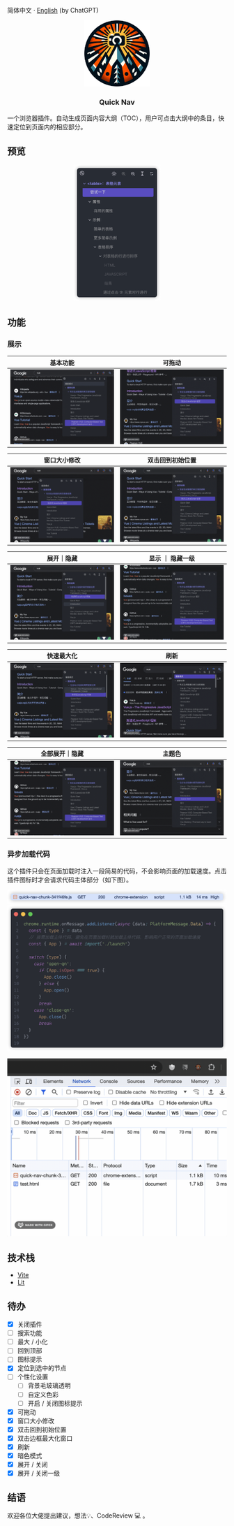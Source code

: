 简体中文 · [English](../README.md) (by ChatGPT)

<p align="center">
    <img src="../public/img/logo-1080.png" width="150">
</p>

<h3 align="center">Quick Nav</h3>

一个浏览器插件。自动生成页面内容大纲（TOC），用户可点击大纲中的条目，快速定位到页面内的相应部分。

## 预览

<div align="center">
    <img src="../docs/images/view.png" width="200"/>
</div>

## 功能

### 展示

<table width="100%">
  <thead>
    <tr>
      <th width="50%" style="text-align: center">基本功能</th>
      <th width="50%"  style="text-align: center">可拖动</th>
    </tr>
  </thead>

  <tbody>
    <tr>
      <td><img src="../docs/images/gif/base.gif"/></td>
      <td><img src="../docs/images/gif/drag.gif"/></td>
    </tr>
  </tbody>
</table>

<table width="100%">
  <thead>
    <tr>
      <th width="50%" style="text-align: center">窗口大小修改</th>
      <th width="50%" style="text-align: center">双击回到初始位置</th>
    </tr>
  </thead>

  <tbody>
    <tr>
      <td><img src="../docs/images/gif/resize.gif"/></td>
      <td><img src="../docs/images/gif/origin.gif"/></td>
    </tr>
  </tbody>
</table>

<table width="100%">
  <thead>
    <tr>
      <th width="50%" style="text-align: center">展开｜隐藏</th>
      <th width="50%" style="text-align: center">显示 ｜ 隐藏一级</th>
    </tr>
  </thead>

  <tbody>
    <tr>
      <td><img src="../docs/images/gif/expand_collapse.gif"/></td>
      <td><img src="../docs/images/gif/zoom.gif"/></td>
    </tr>
  </tbody>
</table>

<table width="100%">
  <thead>
    <tr>
      <th width="50%" style="text-align: center">快速最大化</th>
      <th width="50%" style="text-align: center">刷新</th>
    </tr>
  </thead>

  <tbody>
    <tr>
      <td><img src="../docs/images/gif/fast_maximize.gif"/></td>
      <td><img src="../docs/images/gif/refresh.gif"/></td>
    </tr>
  </tbody>
</table>

<table width="100%">
  <thead>
    <tr>
      <th width="50%" style="text-align: center">全部展开｜隐藏</th>
      <th width="50%" style="text-align: center">主题色</th>
    </tr>
  </thead>

  <tbody>
    <tr>
      <td><img src="../docs/images/gif/all_expand_collapse.gif"/></td>
      <td><img src="../docs/images/gif/theme.gif"/></td>
    </tr>
  </tbody>
</table>

### 异步加载代码

这个插件只会在页面加载时注入一段简易的代码，不会影响页面的加载速度。点击插件图标时才会请求代码主体部分（如下图）。

![assets](../docs/images/assets.png)
![assets](../docs/images/assets_code.png)

![assets](../docs/images/gif/async.gif)

## 技术栈

- [Vite](https://vitejs.dev)
- [Lit](https://lit.dev)

## 待办

- [x] 关闭插件
- [ ] 搜索功能
- [ ] 最大 / 小化
- [ ] 回到顶部
- [ ] 图标提示
- [x] 定位到选中的节点
- [ ] 个性化设置
  - [ ] 背景毛玻璃透明
  - [ ] 自定义色彩
  - [ ] 开启 / 关闭图标提示
- [x] 可拖动
- [x] 窗口大小修改
- [x] 双击回到初始位置
- [x] 双击边框最大化窗口
- [x] 刷新
- [x] 暗色模式
- [x] 展开 / 关闭
- [x] 展开 / 关闭一级

## 结语

欢迎各位大佬提出建议，想法💡、CodeReview 💻 。
